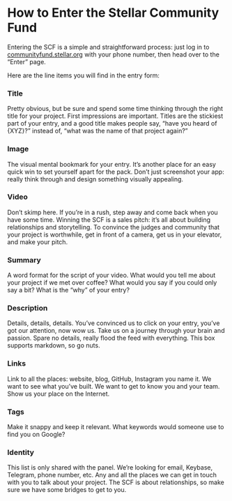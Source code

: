 # How to Enter the Stellar Community Fund

Entering the SCF is a simple and straightforward process: just log in to [communityfund.stellar.org](http://communityfund.stellar.org/) with your phone number, then head over to the “Enter” page. 

Here are the line items you will find in the entry form:

### Title
Pretty obvious, but be sure and spend some time thinking through the right title for your project. First impressions are important.  Titles are the stickiest part of your entry, and a good title makes people say, “have you heard of {XYZ}?” instead of, “what was the name of that project again?” 

### Image
The visual mental bookmark for your entry. It’s another place for an easy quick win to set yourself apart for the pack. Don’t just screenshot your app: really think through and design something visually appealing.

### Video
Don’t skimp here.  If you’re in a rush, step away and come back when you have some time. Winning the SCF is a sales pitch: it’s all about building relationships and storytelling. To convince the judges and community that your project is worthwhile, get in front of a camera, get us in your elevator, and make your pitch.

### Summary
A word format for the script of your video. What would you tell me about your project if we met over coffee? What would you say if you could only say a bit? What is the “why” of your entry?

### Description
Details, details, details.  You’ve convinced us to click on your entry, you’ve got our attention, now wow us.  Take us on a journey through your brain and passion. Spare no details, really flood the feed with everything. This box supports markdown, so go nuts.

### Links
Link to all the places: website, blog, GitHub, Instagram you name it. We want to see what you’ve built.  We want to get to know you and your team. Show us your place on the Internet.

### Tags
Make it snappy and keep it relevant.  What keywords would someone use to find you on Google?

### Identity
This list is only shared with the panel. We’re looking for email, Keybase, Telegram, phone number, etc. Any and all the places we can get in touch with you to talk about your project. The SCF is about relationships, so make sure we have some bridges to get to you.

